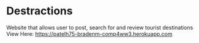 # Destractions
Website that allows user to post, search for and review tourist destinations
View Here: https://patelh75-bradenm-comp4ww3.herokuapp.com
